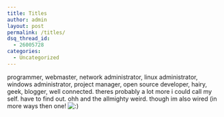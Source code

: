 ```yaml
---
title: Titles
author: admin
layout: post
permalink: /titles/
dsq_thread_id:
  - 26005728
categories:
  - Uncategorized
---
```

programmer, webmaster, network administrator, linux administrator, windows administrator, project manager, open source developer, hairy, geek, blogger, well connected. theres probably a lot more i could call my self. have to find out. ohh and the allmighty weird. though im also wired (in more ways then one! <img src="http://blog.lotas-smartman.net/wp-includes/images/smilies/icon_smile.gif" alt=":)" class="wp-smiley" />